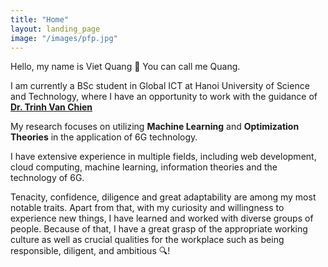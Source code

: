 ```yaml
---
title: "Home"
layout: landing_page
image: "/images/pfp.jpg"
---
```


Hello, my name is Viet Quang 👋 You can call me Quang.

I am currently a BSc student in Global ICT at Hanoi University of Science and Technology, where I have an opportunity to work with the guidance of [**Dr. Trinh Van Chien**](https://soict.hust.edu.vn/ts-trinh-van-chien.html) 

My research focuses on utilizing **Machine Learning** and **Optimization Theories** in the application of 6G technology.

I have extensive experience in multiple fields, including web development, cloud computing, machine learning, information theories and the technology of 6G.

Tenacity, confidence, diligence and great adaptability are among my most notable traits. Apart from that, with my curiosity and willingness to experience new things, I have learned and worked with diverse groups of people. Because of that, I have a great grasp of the appropriate working culture as well as crucial qualities for the workplace such as being responsible, diligent, and ambitious 🔍!